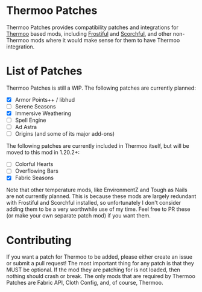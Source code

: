 # Thermoo Patches

Thermoo Patches provides compatibility patches and integrations for [Thermoo](https://github.com/TheDeathlyCow/thermoo/) based mods, including [Frostiful](https://github.com/TheDeathlyCow/frostiful/) and [Scorchful](https://github.com/TheDeathlyCow/scorchful/), and other non-Thermoo mods where it would make sense for them to have Thermoo integration.

# List of Patches

Thermoo Patches is still a WIP. The following patches are currently planned:
- [x] Armor Points++ / libhud
- [ ] Serene Seasons 
- [x] Immersive Weathering
- [ ] Spell Engine 
- [ ] Ad Astra
- [ ] Origins (and some of its major add-ons)

The following patches are currently included in Thermoo itself, but will be moved to this mod in 1.20.2+:
- [ ] Colorful Hearts
- [ ] Overflowing Bars
- [x] Fabric Seasons

Note that other temperature mods, like EnvironmentZ and Tough as Nails are not currently planned. This is because these mods are largely redundant with Frostiful and Scorchful installed, so unfortunately I don't consider adding them to be a very worthwhile use of my time. Feel free to PR these (or make your own separate patch mod) if you want them.  

# Contributing 

If you want a patch for Thermoo to be added, please either create an issue or submit a pull request! The most important thing for any patch is that they MUST be optional. If the mod they are patching for is not loaded, then nothing should crash or break. The only mods that are required by Thermoo Patches are Fabric API, Cloth Config, and, of course, Thermoo. 